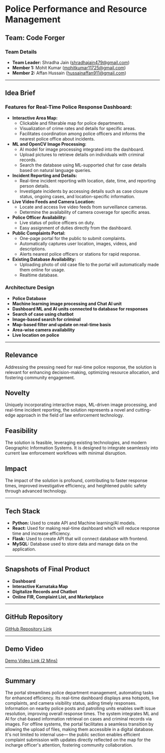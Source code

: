 # Police Performance and Resource Management

## Team: Code Forger

### Team Details
- **Team Leader:** Shradha Jain (shradhajain479@gmail.com)
- **Member 1:** Mohit Kumar (mohitkumar11725@gmail.com)
- **Member 2:** Affan Hussain (hussainaffan911@gmail.com)

---

## Idea Brief

### Features for Real-Time Police Response Dashboard:
- **Interactive Area Map:**
  - Clickable and filterable map for police departments.
  - Visualization of crime rates and details for specific areas.
  - Facilitates coordination among police officers and informs the nearest police office about incidents.
- **ML and OpenCV Image Processing:**
  - AI model for image processing integrated into the dashboard.
  - Upload pictures to retrieve details on individuals with criminal records.
  - Search the database using ML-supported chat for case details based on natural language queries.
- **Incident Reporting and Details:**
  - Real-time incident reporting with location, date, time, and reporting person details.
  - Investigate incidents by accessing details such as case closure status, ongoing cases, and location-specific information.
- **Live Video Feeds and Camera Location:**
  - Locate and access live video feeds from surveillance cameras.
  - Determine the availability of camera coverage for specific areas.
- **Police Officer Availability:**
  - Live status of police officers on duty.
  - Easy assignment of duties directly from the dashboard.
- **Public Complaints Portal:**
  - One-page portal for the public to submit complaints.
  - Automatically captures user location, images, videos, and descriptions.
  - Alerts nearest police officers or stations for rapid response.
- **Existing Database Availability:**
  - Uploading photo of old case file to the portal will automatically made them online for usage.
  - Realtime database.

### Architecture Design
- **Police Database**
- **Machine learning image processing and Chat AI unit**
- **Dashboard ML and AI units connected to database for responses**
- **Search of case using chatbot**
- **Image-based search for criminal**
- **Map-based filter and update on real-time basis**
- **Area-wise camera availability**
- **Live location on police**

---

## Relevance
Addressing the pressing need for real-time police response, the solution is relevant for enhancing decision-making, optimizing resource allocation, and fostering community engagement.

## Novelty
Uniquely incorporating interactive maps, ML-driven image processing, and real-time incident reporting, the solution represents a novel and cutting-edge approach in the field of law enforcement technology.

## Feasibility
The solution is feasible, leveraging existing technologies, and modern Geographic Information Systems. It is designed to integrate seamlessly into current law enforcement workflows with minimal disruption.

## Impact
The impact of the solution is profound, contributing to faster response times, improved investigative efficiency, and heightened public safety through advanced technology.

---

## Tech Stack
- **Python:** Used to create API and Machine learning/AI models.
- **React:** Used for making real-time dashboard which will reduce response time and increase efficiency.
- **Flask:** Used to create API that will connect database with frontend.
- **MySQL:** Database used to store data and manage data on the application.

---

## Snapshots of Final Product
- **Dashboard**
- **Interactive Karnataka Map**
- **Digitalize Records and Chatbot**
- **Online FIR, Complaint List, and Marketplace**

---

## GitHub Repository
[GitHub Repository Link](https://github.com/m0hit-kumar/patrol-pal)

---

## Demo Video
[Demo Video Link (2 Mins)](https://drive.google.com/drive/folders/1fPV4N28TeX-lwKK9Tf3ismPfU72HCYqH)

---

## Summary
The portal streamlines police department management, automating tasks for enhanced efficiency. Its real-time dashboard displays area hotspots, live complaints, and camera visibility status, aiding timely responses. Information on nearby police posts and patrolling units enables swift issue resolution, improving overall response times. The system integrates ML and AI for chat-based information retrieval on cases and criminal records via images. For offline systems, the portal facilitates a seamless transition by allowing the upload of files, making them accessible in a digital database. It's not limited to internal use— the public section enables efficient complaint submission with updates directly reflected on the map for the incharge officer's attention, fostering community collaboration.
